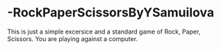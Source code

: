 # -RockPaperScissorsByYSamuilova
This is just a simple excersice and a standard game of Rock, Paper, Scissors. You are playing against a computer.
